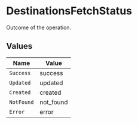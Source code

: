 # DestinationsFetchStatus

Outcome of the operation.


## Values

| Name       | Value      |
| ---------- | ---------- |
| `Success`  | success    |
| `Updated`  | updated    |
| `Created`  | created    |
| `NotFound` | not_found  |
| `Error`    | error      |